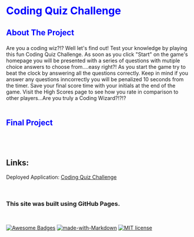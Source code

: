 __<h1 style="color:blue"> Coding Quiz Challenge</h1>__ 


## __<p style="color:blue">About The Project</p>__
Are you a coding wiz?!? Well let's find out! Test your knowledge by playing this fun Coding Quiz Challenge. As soon as you click "Start" on the game's homepage you will be presented with a series of questions with mutiple choice answers to choose from....easy right?! As you start the game try to beat the clock by answering all the questions correctly. Keep in mind if you answer any questions inncorrectly you will be penalized 10 seconds from the timer. Save your final score time with your initials at the end of the game. Visit the High Scores page to see how you rate in comparison to other players...Are you truly a Coding Wizard?!?!?
<br>
</br>

## __<p style="color:blue"> Final Project</p>__

<br>
</br>

 
## Links:
Deployed Application: [Coding Quiz Challenge](https://sheylapopovich.github.io/coding-quiz-challenge/)

<br>

### This site was built using GitHub Pages.

<br>

[![Awesome Badges](https://img.shields.io/badge/badges-awesome-green.svg)](https://github.com/Naereen/badges) [![made-with-Markdown](https://img.shields.io/badge/Made%20with-Markdown-1f425f.svg)](http://commonmark.org) [![MIT license](https://img.shields.io/badge/License-MIT-blue.svg)](https://lbesson.mit-license.org/)